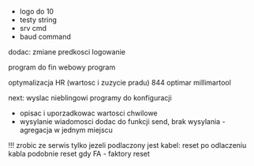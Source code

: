 - logo do 10
- testy string
- srv cmd
- baud command



dodac:
zmiane predkosci
logowanie




program do fin webowy
program 


optymalizacja HR (wartosc i zuzycie pradu)
844
optimar
millimartool


next:
wyslac nieblingowi programy do konfiguracji
- opisac i uporzadkowac wartosci chwilowe
- wysylanie wiadomosci dodac do funkcji send, brak wysylania - agregacja w jednym miejscu

!!! zrobic ze serwis tylko jezeli podlaczony jest kabel: reset po odlaczeniu kabla
podobnie reset gdy FA - faktory reset
